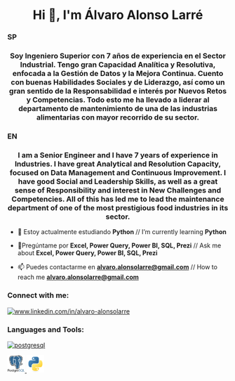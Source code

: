 <h1 align="center">Hi 👋, I'm Álvaro Alonso Larré</h1>
<h3 align="left"> SP
<h3 align="center">Soy Ingeniero Superior con 7 años de experiencia en el Sector Industrial. Tengo gran Capacidad Analítica y Resolutiva, enfocada a la Gestión de Datos y la Mejora Continua. Cuento con buenas Habilidades Sociales y de Liderazgo, así como un gran sentido de la Responsabilidad e interés por Nuevos Retos y Competencias. Todo esto me ha llevado a liderar al departamento de mantenimiento de una de las industrias alimentarias con mayor recorrido de su sector.</h3>
<h3 align="left"> EN
<h3 align="center">I am a Senior Engineer and I have 7 years of experience in Industries. I have great Analytical and Resolution Capacity, focused on Data Management and Continuous Improvement. I have good Social and Leadership Skills, as well as a great sense of Responsibility and interest in New Challenges and Competencies. All of this has led me to lead the maintenance department of one of the most prestigious food industries in its sector.</h3>
 
 
- 🌱 Estoy actualmente estudiando **Python**    //    I’m currently learning **Python**

- 💬Pregúntame por **Excel, Power Query, Power BI, SQL, Prezi**     //    Ask me about **Excel, Power Query, Power BI, SQL, Prezi**

- 📫 Puedes contactarme en **alvaro.alonsolarre@gmail.com**     //    How to reach me **alvaro.alonsolarre@gmail.com**

<h3 align="left">Connect with me:</h3>
<p align="left">
<a href="https://linkedin.com/in/www.linkedin.com/in/alvaro-alonsolarre" target="blank"><img align="center" src="https://raw.githubusercontent.com/rahuldkjain/github-profile-readme-generator/master/src/images/icons/Social/linked-in-alt.svg" alt="www.linkedin.com/in/alvaro-alonsolarre" height="30" width="40" /></a>
</p>

<h3 align="left">Languages and Tools:</h3>
<p align="left"> <a href="https://www.mysql.com" target="_blank" rel="noreferrer"> <img src="https://cdn.icon-icons.com/icons2/3053/PNG/512/mysql_workbench_macos_bigsur_icon_189924.png" alt="postgresql" width="40" height="40"/>  <p align="left"> <a href="https://www.postgresql.org" target="_blank" rel="noreferrer"> <img src="https://raw.githubusercontent.com/devicons/devicon/master/icons/postgresql/postgresql-original-wordmark.svg" alt="postgresql" width="40" height="40"/> </a> <a href="https://www.python.org" target="_blank" rel="noreferrer"> <img src="https://raw.githubusercontent.com/devicons/devicon/master/icons/python/python-original.svg" alt="python" width="40" height="40"/> </a> </p>

